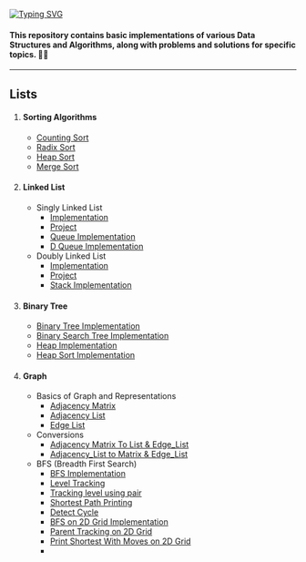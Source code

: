 [![Typing SVG](https://readme-typing-svg.demolab.com?font=VT323&weight=900&size=35&pause=1000&color=A8F7F1&width=435&lines=Hi+Programmers+%F0%9F%91%8B%F0%9F%8F%BC%F0%9F%91%8B%F0%9F%8F%BC)](https://git.io/typing-svg)
#### This repository contains basic implementations of various Data Structures and Algorithms, along with problems and solutions for specific topics. 📝💡

***

## Lists

1. #### Sorting Algorithms
    * [Counting Sort](https://github.com/Farhan0140/_CP__/blob/main/DATA_STRUCTURES_ALGORITHM/Sorting%20Algorithms/Counting_Sort.cpp)
    * [Radix Sort](https://github.com/Farhan0140/_CP__/blob/main/DATA_STRUCTURES_ALGORITHM/Sorting%20Algorithms/Radix_Sort.cpp)
    * [Heap Sort](https://github.com/Farhan0140/_CP__/blob/main/DATA_STRUCTURES_ALGORITHM/Sorting%20Algorithms/Heap_Sort.cpp)
    * [Merge Sort](https://github.com/Farhan0140/_CP__/blob/main/DATA_STRUCTURES_ALGORITHM/Sorting%20Algorithms/Merge_Sort.cpp)

2. #### Linked List
   - Singly Linked List
      * [Implementation](https://github.com/Farhan0140/_CP__/blob/main/DATA_STRUCTURES_ALGORITHM/Linked_List/Singly_Linked_List.cpp)
      * [Project](https://github.com/Farhan0140/_CP__/blob/main/DATA_STRUCTURES_ALGORITHM/Linked_List/Singly_Linked_List_New.cpp)
      * [Queue Implementation](https://github.com/Farhan0140/_CP__/blob/main/DATA_STRUCTURES_ALGORITHM/Linked_List/Queue_Implementation_using_Linked_List.cpp)
      * [D Queue Implementation](https://github.com/Farhan0140/_CP__/blob/main/DATA_STRUCTURES_ALGORITHM/Linked_List/D_Queue_Implementation_using_Linked_List.cpp)
   - Doubly Linked List
      * [Implementation](https://github.com/Farhan0140/_CP__/blob/main/DATA_STRUCTURES_ALGORITHM/Linked_List/Doubly_linked_list.cpp)
      * [Project](https://github.com/Farhan0140/_CP__/blob/main/DATA_STRUCTURES_ALGORITHM/Linked_List/Doubly_Linked_List_New.cpp)
      * [Stack Implementation](https://github.com/Farhan0140/_CP__/blob/main/DATA_STRUCTURES_ALGORITHM/Linked_List/Stack_Implementation_using_Linked_List.cpp)

3. #### Binary Tree
    * [Binary Tree Implementation](https://github.com/Farhan0140/_CP__/blob/main/DATA_STRUCTURES_ALGORITHM/TREE/Binary_Tree_Phitron.cpp)
    * [Binary Search Tree Implementation](https://github.com/Farhan0140/_CP__/blob/main/DATA_STRUCTURES_ALGORITHM/TREE/Binary_Search_Tree.cpp)
    * [Heap Implementation](https://github.com/Farhan0140/_CP__/blob/main/DATA_STRUCTURES_ALGORITHM/TREE/Heap.cpp)
    * [Heap Sort Implementation](https://github.com/Farhan0140/_CP__/blob/main/DATA_STRUCTURES_ALGORITHM/TREE/Heap_Sort.cpp)

4. #### Graph
   - Basics of Graph and Representations
      * [Adjacency Matrix](https://github.com/Farhan0140/_CP__/blob/main/DATA_STRUCTURES_ALGORITHM/Graph/Basics%20Graph/adjacency_matrix.cpp)
      * [Adjacency List](https://github.com/Farhan0140/_CP__/blob/main/DATA_STRUCTURES_ALGORITHM/Graph/Basics%20Graph/adjacency_list.cpp)
      * [Edge List](https://github.com/Farhan0140/_CP__/blob/main/DATA_STRUCTURES_ALGORITHM/Graph/Basics%20Graph/edge_list.cpp)
   - Conversions
      * [Adjacency Matrix To List & Edge_List](https://github.com/Farhan0140/_CP__/blob/main/DATA_STRUCTURES_ALGORITHM/Graph/Basics%20Graph/Adjacency_Matrix_To__List_%26_Edge_List.cpp)
      * [Adjacency_List to Matrix & Edge_List](https://github.com/Farhan0140/_CP__/blob/main/DATA_STRUCTURES_ALGORITHM/Graph/Basics%20Graph/Adjacency_List_to___Matrix__And__Edge_List.cpp)
   - BFS (Breadth First Search)
      * [BFS Implementation](https://github.com/Farhan0140/_CP__/blob/main/DATA_STRUCTURES_ALGORITHM/Graph/BFS/BFS.cpp)
      * [Level Tracking](https://github.com/Farhan0140/_CP__/blob/main/DATA_STRUCTURES_ALGORITHM/Graph/BFS/BFS_With_Level_Tracking.cpp)
      * [Tracking level using pair](https://github.com/Farhan0140/_CP__/blob/main/DATA_STRUCTURES_ALGORITHM/Graph/BFS/BFS_With_Level_Tracking_With_Pair.cpp)
      * [Shortest Path Printing](https://github.com/Farhan0140/_CP__/blob/main/DATA_STRUCTURES_ALGORITHM/Graph/BFS/Path_Printing__or__Shortest_Path.cpp.cpp)
      * [Detect Cycle](https://github.com/Farhan0140/_CP__/blob/main/DATA_STRUCTURES_ALGORITHM/Graph/BFS/Detect_Cycle.cpp)
      * [BFS on 2D Grid Implementation](https://github.com/Farhan0140/_CP__/blob/main/DATA_STRUCTURES_ALGORITHM/Graph/BFS/2D_Grid.cpp)
      * [Parent Tracking on 2D Grid](https://github.com/Farhan0140/_CP__/blob/main/DATA_STRUCTURES_ALGORITHM/Graph/BFS/2D_Grid_With_Parent_Tracking.cpp)
      * [Print Shortest With Moves on 2D Grid](https://github.com/Farhan0140/_CP__/blob/main/DATA_STRUCTURES_ALGORITHM/Graph/BFS/2D_Grid_With_Move.cpp)
      * []()



















